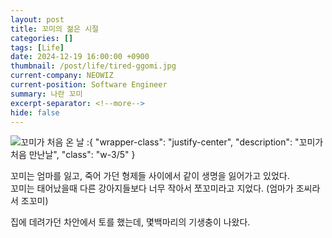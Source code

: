 ```yaml
---
layout: post
title: 꼬미의 젊은 시절
categories: []
tags: [Life]
date: 2024-12-19 16:00:00 +0900
thumbnail: /post/life/tired-ggomi.jpg
current-company: NEOWIZ
current-position: Software Engineer
summary: 나란 꼬미
excerpt-separator: <!--more-->
hide: false
---
```


<!--more-->

![꼬미가 처음 온 날](/post/life/first-day-of-ggomi.jpg)
:{ "wrapper-class": "justify-center", "description": "꼬미가 처음 만난날", "class": "w-3/5" }

꼬미는 엄마를 잃고, 죽어 가던 형제들 사이에서 같이 생명을 잃어가고 있었다.  
꼬미는 태어났을때 다른 강아지들보다 너무 작아서 쪼꼬미라고 지었다. (엄마가 조씨라서 조꼬미)  

집에 데려가던 차안에서 토를 했는데, 몇백마리의 기생충이 나왔다.
